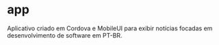 # app
Aplicativo criado em Cordova e MobileUI para exibir notícias focadas em desenvolvimento de software em PT-BR.
